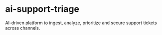 # ai-support-triage
AI-driven platform to ingest, analyze, prioritize and secure support tickets across channels.

